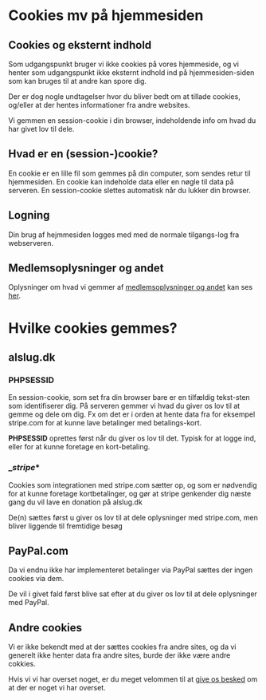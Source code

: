 # Cookies mv på hjemmesiden

## Cookies og eksternt indhold
Som udgangspunkt bruger vi ikke cookies på vores hjemmeside, og vi henter som udgangspunkt ikke eksternt indhold
ind på hjemmesiden-siden som kan bruges til at andre kan spore dig.

Der er dog nogle undtagelser hvor du bliver bedt om at tillade cookies, og/eller at der hentes informationer fra andre websites.

Vi gemmen en session-cookie i din browser, indeholdende info om hvad du har givet lov til dele.

## Hvad er en (session-)cookie?
En cookie er en lille fil som gemmes på din computer, som sendes retur til hjemmesiden. En cookie kan indeholde data eller en nøgle til data på serveren. En session-cookie slettes automatisk når du lukker din browser.

## Logning
Din brug af hejmmesiden logges med med de normale tilgangs-log fra webserveren.

## Medlemsoplysninger og andet
Oplysninger om hvad vi gemmer af [medlemsoplysninger og andet](persondata.md) kan ses [her](persondata.md).

# Hvilke cookies gemmes?

## alslug.dk
### PHPSESSID

En session-cookie, som set fra din browser bare er en tilfældig tekst-sten som identifiserer dig. På serveren gemmer vi hvad du giver os lov til at gemme og dele om dig.
Fx om det er i orden at hente data fra for eksempel stripe.com for at kunne lave betalinger med betalings-kort.

**PHPSESSID** oprettes først når du giver os lov til det. Typisk for at logge ind, eller for at kunne foretage en kort-betaling.

### __stripe_*

Cookies som integrationen med stripe.com sætter op, og som er nødvendig for at kunne foretage kortbetalinger, og gør at stripe genkender dig næste gang du vil lave en donation på alslug.dk

De(n) sættes først u giver os lov til at dele oplysninger med stripe.com, men bliver liggende til fremtidige besøg 

## PayPal.com
Da vi endnu ikke har implementeret betalinger via PayPal sættes der ingen cookies via dem.

De vil i givet fald først blive sat efter at du giver os lov til at dele oplysninger med PayPal.

## Andre cookies
Vi er ikke bekendt med at der sættes cookies fra andre sites, og da vi generelt ikke henter data fra andre sites, burde der ikke være andre cokkies.

Hvis vi vi har overset noget, er du meget velommen til at [give os besked](/om/kontakt.html) om at der er noget vi har overset.

